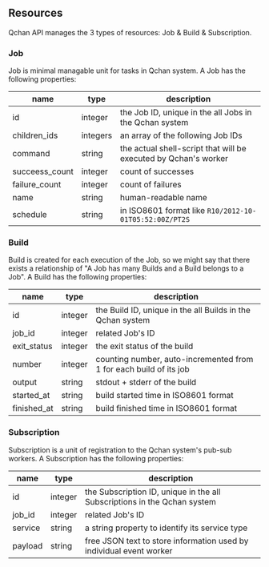 ## Resources
Qchan API manages the 3 types of resources: Job & Build & Subscription.

### Job
Job is minimal managable unit for tasks in Qchan system.
A Job has the following properties:

| name           | type     | description                                                     |
| ----           | ----     | ----                                                            |
| id             | integer  | the Job ID, unique in the all Jobs in the Qchan system          |
| children_ids   | integers | an array of the following Job IDs                               |
| command        | string   | the actual shell-script that will be executed by Qchan's worker |
| succeess_count | integer  | count of successes                                              |
| failure_count  | integer  | count of failures                                               |
| name           | string   | human-readable name                                             |
| schedule       | string   | in ISO8601 format like `R10/2012-10-01T05:52:00Z/PT2S`          |

### Build
Build is created for each execution of the Job,
so we might say that there exists a relationship of "A Job has many Builds and a Build belongs to a Job".
A Build has the following properties:

| name        | type    | description                                                        |
| ----        | ----    | ----                                                               |
| id          | integer | the Build ID, unique in the all Builds in the Qchan system         |
| job_id      | integer | related Job's ID                                                   |
| exit_status | integer | the exit status of the build                                       |
| number      | integer | counting number, auto-incremented from 1 for each build of its job |
| output      | string  | stdout + stderr of the build                                       |
| started_at  | string  | build started time in ISO8601 format                               |
| finished_at | string  | build finished time in ISO8601 format                              |

### Subscription
Subscription is a unit of registration to the Qchan system's pub-sub workers.
A Subscription has the following properties:

| name    | type    | description                                                              |
| ----    | ----    | ----                                                                     |
| id      | integer | the Subscription ID, unique in the all Subscriptions in the Qchan system |
| job_id  | integer | related Job's ID                                                         |
| service | string  | a string property to identify its service type                           |
| payload | string  | free JSON text to store information used by individual event worker      |
